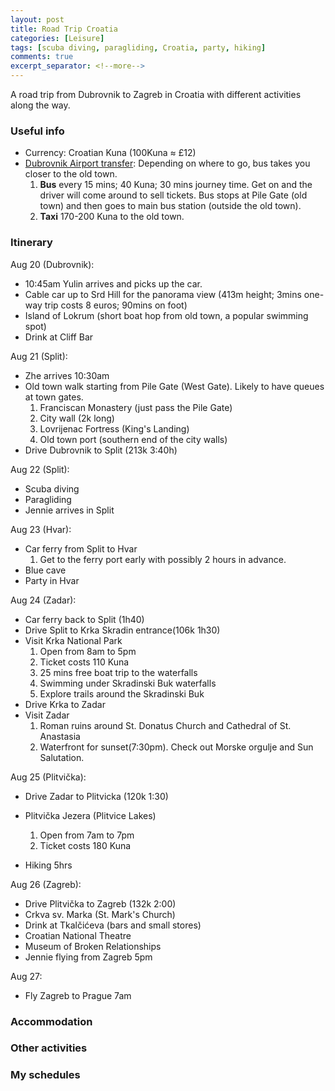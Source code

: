 ```yaml
---
layout: post
title: Road Trip Croatia
categories: [Leisure]
tags: [scuba diving, paragliding, Croatia, party, hiking]
comments: true
excerpt_separator: <!--more-->
---
```


A road trip from Dubrovnik to Zagreb in Croatia with different activities along the way.

<!--more-->

### Useful info

* Currency: Croatian Kuna (100Kuna ≈ £12)
* [Dubrovnik Airport transfer](https://www.visit-croatia.co.uk/croatia-destinations/dubrovnik/to-from-dubrovnik-airport/): Depending on where to go, bus takes you closer to the old town. 
    1. **Bus** every 15 mins; 40 Kuna; 30 mins journey time. Get on and the driver will come around to sell tickets. Bus stops at Pile Gate (old town) and then goes to main bus station (outside the old town).
    1. **Taxi** 170-200 Kuna to the old town.

### Itinerary

Aug 20 (Dubrovnik):

* 10:45am Yulin arrives and picks up the car. 
* Cable car up to Srd Hill for the panorama view (413m height; 3mins one-way trip costs 8 euros; 90mins on foot)
* Island of Lokrum (short boat hop from old town, a popular swimming spot)
* Drink at Cliff Bar

Aug 21 (Split): 

* Zhe arrives 10:30am
* Old town walk starting from Pile Gate (West Gate). Likely to have queues at town gates. 
    1. Franciscan Monastery (just pass the Pile Gate)
    1. City wall (2k long)
    1. Lovrijenac Fortress (King's Landing)
    1. Old town port (southern end of the city walls)
* Drive Dubrovnik to Split (213k 3:40h)

Aug 22 (Split): 

* Scuba diving
* Paragliding
* Jennie arrives in Split

Aug 23 (Hvar): 

* Car ferry from Split to Hvar
    1. Get to the ferry port early with possibly 2 hours in advance.
* Blue cave
* Party in Hvar

Aug 24 (Zadar):

* Car ferry back to Split (1h40)
* Drive Split to Krka Skradin entrance(106k 1h30)
* Visit Krka National Park
    1. Open from 8am to 5pm
    1. Ticket costs 110 Kuna
    1. 25 mins free boat trip to the waterfalls
    1. Swimming under Skradinski Buk waterfalls
    1. Explore trails around the Skradinski Buk
* Drive Krka to Zadar
* Visit Zadar
    1. Roman ruins around St. Donatus Church and Cathedral of St. Anastasia
    1. Waterfront for sunset(7:30pm). Check out Morske orgulje and Sun Salutation.

Aug 25 (Plitvička):

* Drive Zadar to Plitvicka (120k 1:30)
* Plitvička Jezera (Plitvice Lakes)
    1. Open from 7am to 7pm
    1. Ticket costs 180 Kuna

* Hiking 5hrs

Aug 26 (Zagreb): 

* Drive Plitvička to Zagreb (132k 2:00)
* Crkva sv. Marka (St. Mark's Church)
* Drink at Tkalčićeva (bars and small stores)
* Croatian National Theatre
* Museum of Broken Relationships
* Jennie flying from Zagreb 5pm

Aug 27: 

* Fly Zagreb to Prague 7am 

### Accommodation



### Other activities


### My schedules
